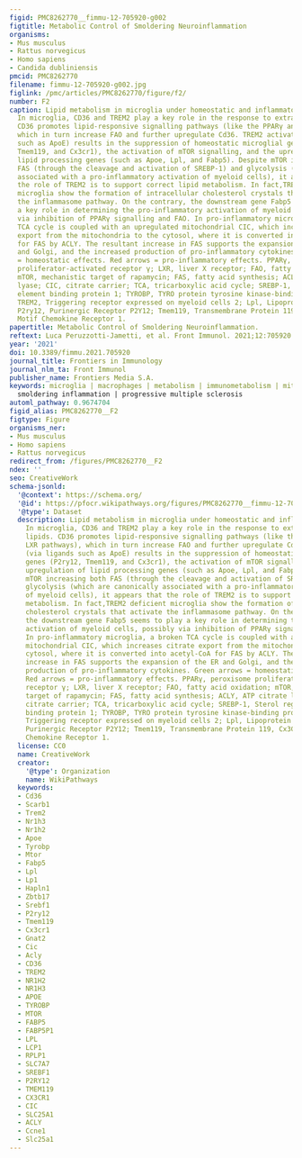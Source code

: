 ```yaml
---
figid: PMC8262770__fimmu-12-705920-g002
figtitle: Metabolic Control of Smoldering Neuroinflammation
organisms:
- Mus musculus
- Rattus norvegicus
- Homo sapiens
- Candida dubliniensis
pmcid: PMC8262770
filename: fimmu-12-705920-g002.jpg
figlink: /pmc/articles/PMC8262770/figure/f2/
number: F2
caption: Lipid metabolism in microglia under homeostatic and inflammatory conditions.
  In microglia, CD36 and TREM2 play a key role in the response to extracellular lipids.
  CD36 promotes lipid-responsive signalling pathways (like the PPARγ and LXR pathways),
  which in turn increase FAO and further upregulate Cd36. TREM2 activation (via ligands
  such as ApoE) results in the suppression of homeostatic microglial genes (P2ry12,
  Tmem119, and Cx3cr1), the activation of mTOR signalling, and the upregulation of
  lipid processing genes (such as Apoe, Lpl, and Fabp5). Despite mTOR increasing both
  FAS (through the cleavage and activation of SREBP-1) and glycolysis (which are canonically
  associated with a pro-inflammatory activation of myeloid cells), it appears that
  the role of TREM2 is to support correct lipid metabolism. In fact,TREM2 deficient
  microglia show the formation of intracellular cholesterol crystals that activate
  the inflammasome pathway. On the contrary, the downstream gene Fabp5 seems to play
  a key role in determining the pro-inflammatory activation of myeloid cells, possibly
  via inhibition of PPARγ signalling and FAO. In pro-inflammatory microglia, a broken
  TCA cycle is coupled with an upregulated mitochondrial CIC, which increases citrate
  export from the mitochondria to the cytosol, where it is converted into acetyl-CoA
  for FAS by ACLY. The resultant increase in FAS supports the expansion of the ER
  and Golgi, and the increased production of pro-inflammatory cytokines. Green arrows
  = homeostatic effects. Red arrows = pro-inflammatory effects. PPARγ, peroxisome
  proliferator-activated receptor γ; LXR, liver X receptor; FAO, fatty acid oxidation;
  mTOR, mechanistic target of rapamycin; FAS, fatty acid synthesis; ACLY, ATP citrate
  lyase; CIC, citrate carrier; TCA, tricarboxylic acid cycle; SREBP-1, Sterol regulatory
  element binding protein 1; TYROBP, TYRO protein tyrosine kinase-binding protein;
  TREM2, Triggering receptor expressed on myeloid cells 2; Lpl, Lipoprotein Lipase;
  P2ry12, Purinergic Receptor P2Y12; Tmem119, Transmembrane Protein 119, Cx3Cr, C-X3-C
  Motif Chemokine Receptor 1.
papertitle: Metabolic Control of Smoldering Neuroinflammation.
reftext: Luca Peruzzotti-Jametti, et al. Front Immunol. 2021;12:705920.
year: '2021'
doi: 10.3389/fimmu.2021.705920
journal_title: Frontiers in Immunology
journal_nlm_ta: Front Immunol
publisher_name: Frontiers Media S.A.
keywords: microglia | macrophages | metabolism | immunometabolism | mitochondria |
  smoldering inflammation | progressive multiple sclerosis
automl_pathway: 0.9674704
figid_alias: PMC8262770__F2
figtype: Figure
organisms_ner:
- Mus musculus
- Homo sapiens
- Rattus norvegicus
redirect_from: /figures/PMC8262770__F2
ndex: ''
seo: CreativeWork
schema-jsonld:
  '@context': https://schema.org/
  '@id': https://pfocr.wikipathways.org/figures/PMC8262770__fimmu-12-705920-g002.html
  '@type': Dataset
  description: Lipid metabolism in microglia under homeostatic and inflammatory conditions.
    In microglia, CD36 and TREM2 play a key role in the response to extracellular
    lipids. CD36 promotes lipid-responsive signalling pathways (like the PPARγ and
    LXR pathways), which in turn increase FAO and further upregulate Cd36. TREM2 activation
    (via ligands such as ApoE) results in the suppression of homeostatic microglial
    genes (P2ry12, Tmem119, and Cx3cr1), the activation of mTOR signalling, and the
    upregulation of lipid processing genes (such as Apoe, Lpl, and Fabp5). Despite
    mTOR increasing both FAS (through the cleavage and activation of SREBP-1) and
    glycolysis (which are canonically associated with a pro-inflammatory activation
    of myeloid cells), it appears that the role of TREM2 is to support correct lipid
    metabolism. In fact,TREM2 deficient microglia show the formation of intracellular
    cholesterol crystals that activate the inflammasome pathway. On the contrary,
    the downstream gene Fabp5 seems to play a key role in determining the pro-inflammatory
    activation of myeloid cells, possibly via inhibition of PPARγ signalling and FAO.
    In pro-inflammatory microglia, a broken TCA cycle is coupled with an upregulated
    mitochondrial CIC, which increases citrate export from the mitochondria to the
    cytosol, where it is converted into acetyl-CoA for FAS by ACLY. The resultant
    increase in FAS supports the expansion of the ER and Golgi, and the increased
    production of pro-inflammatory cytokines. Green arrows = homeostatic effects.
    Red arrows = pro-inflammatory effects. PPARγ, peroxisome proliferator-activated
    receptor γ; LXR, liver X receptor; FAO, fatty acid oxidation; mTOR, mechanistic
    target of rapamycin; FAS, fatty acid synthesis; ACLY, ATP citrate lyase; CIC,
    citrate carrier; TCA, tricarboxylic acid cycle; SREBP-1, Sterol regulatory element
    binding protein 1; TYROBP, TYRO protein tyrosine kinase-binding protein; TREM2,
    Triggering receptor expressed on myeloid cells 2; Lpl, Lipoprotein Lipase; P2ry12,
    Purinergic Receptor P2Y12; Tmem119, Transmembrane Protein 119, Cx3Cr, C-X3-C Motif
    Chemokine Receptor 1.
  license: CC0
  name: CreativeWork
  creator:
    '@type': Organization
    name: WikiPathways
  keywords:
  - Cd36
  - Scarb1
  - Trem2
  - Nr1h3
  - Nr1h2
  - Apoe
  - Tyrobp
  - Mtor
  - Fabp5
  - Lpl
  - Lp1
  - Hapln1
  - Zbtb17
  - Srebf1
  - P2ry12
  - Tmem119
  - Cx3cr1
  - Gnat2
  - Cic
  - Acly
  - CD36
  - TREM2
  - NR1H2
  - NR1H3
  - APOE
  - TYROBP
  - MTOR
  - FABP5
  - FABP5P1
  - LPL
  - LCP1
  - RPLP1
  - SLC7A7
  - SREBF1
  - P2RY12
  - TMEM119
  - CX3CR1
  - CIC
  - SLC25A1
  - ACLY
  - Ccne1
  - Slc25a1
---
```

